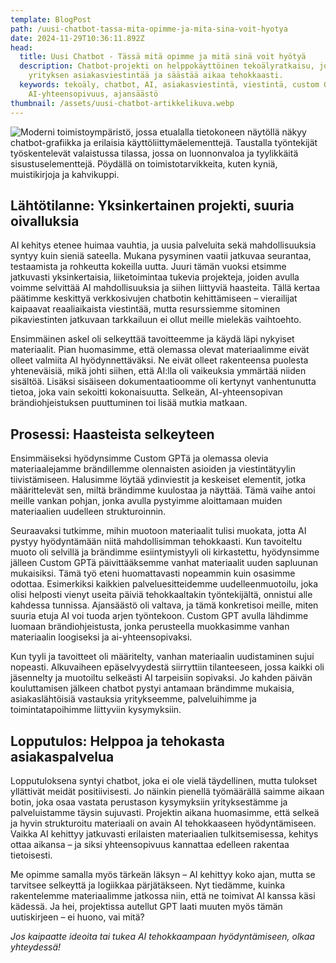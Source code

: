 ```yaml
---
template: BlogPost
path: /uusi-chatbot-tassa-mita-opimme-ja-mita-sina-voit-hyotya
date: 2024-11-29T10:36:11.892Z
head:
  title: Uusi Chatbot - Tässä mitä opimme ja mitä sinä voit hyötyä
  description: Chatbot-projekti on helppokäyttöinen tekoälyratkaisu, joka parantaa
    yrityksen asiakasviestintää ja säästää aikaa tehokkaasti.
  keywords: tekoäly, chatbot, AI, asiakasviestintä, viestintä, custom GPT,
    AI-yhteensopivuus, ajansäästö
thumbnail: /assets/uusi-chatbot-artikkelikuva.webp
---
```

![Moderni toimistoympäristö, jossa etualalla tietokoneen näytöllä näkyy chatbot-grafiikka ja erilaisia käyttöliittymäelementtejä. Taustalla työntekijät työskentelevät valaistussa tilassa, jossa on luonnonvaloa ja tyylikkäitä sisustuselementtejä. Pöydällä on toimistotarvikkeita, kuten kyniä, muistikirjoja ja kahvikuppi.](/assets/uusi-chatbot-artikkelikuva.webp)

## Lähtötilanne: Yksinkertainen projekti, suuria oivalluksia

AI kehitys etenee huimaa vauhtia, ja uusia palveluita sekä mahdollisuuksia syntyy kuin sieniä sateella. Mukana pysyminen vaatii jatkuvaa seurantaa, testaamista ja rohkeutta kokeilla uutta. Juuri tämän vuoksi etsimme jatkuvasti yksinkertaisia, liiketoimintaa tukevia projekteja, joiden avulla voimme selvittää AI mahdollisuuksia ja siihen liittyviä haasteita. Tällä kertaa päätimme keskittyä verkkosivujen chatbotin kehittämiseen – vierailijat kaipaavat reaaliaikaista viestintää, mutta resurssiemme sitominen pikaviestinten jatkuvaan tarkkailuun ei ollut meille mielekäs vaihtoehto.

Ensimmäinen askel oli selkeyttää tavoitteemme ja käydä läpi nykyiset materiaalit. Pian huomasimme, että olemassa olevat materiaalimme eivät olleet valmiita AI hyödynnettäväksi. Ne eivät olleet rakenteensa puolesta yhteneväisiä, mikä johti siihen, että AI:lla oli vaikeuksia ymmärtää niiden sisältöä. Lisäksi sisäiseen dokumentaatioomme oli kertynyt vanhentunutta tietoa, joka vain sekoitti kokonaisuutta. Selkeän, AI-yhteensopivan brändiohjeistuksen puuttuminen toi lisää mutkia matkaan.

## Prosessi: Haasteista selkeyteen

Ensimmäiseksi hyödynsimme Custom GPTä ja olemassa olevia materiaalejamme brändillemme olennaisten asioiden ja viestintätyylin tiivistämiseen. Halusimme löytää ydinviestit ja keskeiset elementit, jotka määrittelevät sen, miltä brändimme kuulostaa ja näyttää. Tämä vaihe antoi meille vankan pohjan, jonka avulla pystyimme aloittamaan muiden materiaalien uudelleen strukturoinnin.

Seuraavaksi tutkimme, mihin muotoon materiaalit tulisi muokata, jotta AI pystyy hyödyntämään niitä mahdollisimman tehokkaasti. Kun tavoiteltu muoto oli selvillä ja brändimme esiintymistyyli oli kirkastettu, hyödynsimme jälleen Custom GPTä päivittääksemme vanhat materiaalit uuden sapluunan mukaisiksi. Tämä työ eteni huomattavasti nopeammin kuin osasimme odottaa. Esimerkiksi kaikkien palveluesitteidemme uudelleenmuotoilu, joka olisi helposti vienyt useita päiviä tehokkaaltakin työntekijältä, onnistui alle kahdessa tunnissa. Ajansäästö oli valtava, ja tämä konkretisoi meille, miten suuria etuja AI voi tuoda arjen työntekoon. Custom GPT avulla lähdimme luomaan brändiohjeistusta, jonka perusteella muokkasimme vanhan materiaalin loogiseksi ja ai-yhteensopivaksi.

Kun tyyli ja tavoitteet oli määritelty, vanhan materiaalin uudistaminen sujui nopeasti. Alkuvaiheen epäselvyydestä siirryttiin tilanteeseen, jossa kaikki oli jäsennelty ja muotoiltu selkeästi AI tarpeisiin sopivaksi. Jo kahden päivän kouluttamisen jälkeen chatbot pystyi antamaan brändimme mukaisia, asiakaslähtöisiä vastauksia yritykseemme, palveluihimme ja toimintatapoihimme liittyviin kysymyksiin.

## Lopputulos: Helppoa ja tehokasta asiakaspalvelua

Lopputuloksena syntyi chatbot, joka ei ole vielä täydellinen, mutta tulokset yllättivät meidät positiivisesti. Jo näinkin pienellä työmäärällä saimme aikaan botin, joka osaa vastata perustason kysymyksiin yrityksestämme ja palveluistamme täysin sujuvasti. Projektin aikana huomasimme, että selkeä ja hyvin strukturoitu materiaali on avain AI tehokkaaseen hyödyntämiseen. Vaikka AI kehittyy jatkuvasti erilaisten materiaalien tulkitsemisessa, kehitys ottaa aikansa – ja siksi yhteensopivuus kannattaa edelleen rakentaa tietoisesti.

Me opimme samalla myös tärkeän läksyn – AI kehittyy koko ajan, mutta se tarvitsee selkeyttä ja logiikkaa pärjätäkseen. Nyt tiedämme, kuinka rakentelemme materiaalimme jatkossa niin, että ne toimivat AI kanssa käsi kädessä. Ja hei, projektissa autellut GPT laati muuten myös tämän uutiskirjeen – ei huono, vai mitä?

*Jos kaipaatte ideoita tai tukea AI tehokkaampaan hyödyntämiseen, olkaa yhteydessä!*